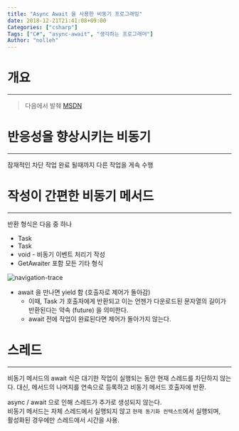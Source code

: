 ```yaml
---
title: "Async Await 을 사용한 비동기 프로그래밍"
date: 2018-12-21T21:41:08+09:00
Categories: ["csharp"]
Tags: ["C#", "async-await", "생각하는 프로그래머"]
Author: "nolleh"
---
```



# 개요  
---
> 다음에서 발췌 [MSDN](https://docs.microsoft.com/ko-kr/dotnet/csharp/programming-guide/concepts/async/)


# 반응성을 향상시키는 비동기  
---
잠재적인 차단 작업 완료 될때까지 다른 작업을 게속 수행

# 작성이 간편한 비동기 메서드  
---
반환 형식은 다음 중 하나   
- Task<TResult>  
- Task  
- void - 비동기 이벤트 처리기 작성  
- GetAwaiter 포함 모든 기타 형식  

![navigation-trace](https://docs.microsoft.com/ko-kr/dotnet/csharp/programming-guide/concepts/async/media/navigationtrace.png)

- await 을 만나면 yield 함 (호출자로 제어가 돌아감)  
	- 이때, Task<int> 가 호출자에게 반환되고 이는 언젠가 다운로드된 문자열의 길이가 반환된다는 약속 (future) 을 의미한다.  
	- await 전에 작업이 완료된다면 제어가 돌아가지 않는다.  


# 스레드
---
비동기 메서드의 await 식은 대기한 작업이 실행되는 동안 현재 스레드를 차단하지 않는다. 
대신, 메서드의 나머지를 연속으로 등록하고 비동기 메서드 호출자에 반환.

async / await 으로 인해 스레드가 추가로 생성되지 않는다.  
비동기 메서드는 자체 스레드에서 실행되지 않고 ``현재 동기화 컨텍스트``에서 실행되며,  
활성화된 경우에만 스레드에서 시간을 사용.  

